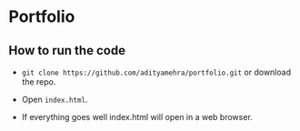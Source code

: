 # Portfolio

## How to run the code

- `git clone https://github.com/adityamehra/portfolio.git` or download the repo.

- Open `index.html`.

- If everything goes well index.html will open in a web browser.
